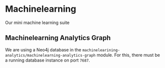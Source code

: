 # Machinelearning

Our mini machine learning suite

## Machinelearning Analytics Graph

We are using a Neo4j database in the `machinelearining-analytics/machinelearning-analytics-graph` module. For this,
there must be a running database instance on port `7687`.